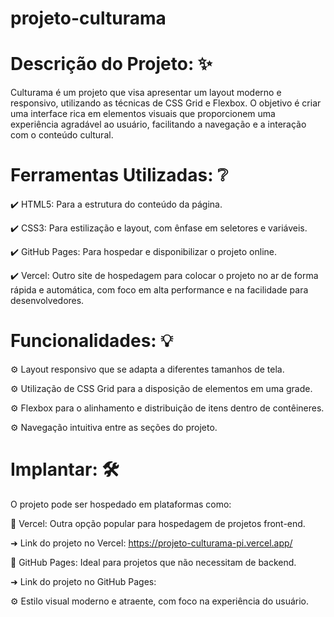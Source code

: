 # projeto-culturama

# Descrição do Projeto: ✨

Culturama é um projeto que visa apresentar um layout moderno e responsivo, utilizando as técnicas de CSS Grid e Flexbox. O objetivo é criar uma interface rica em elementos visuais que proporcionem uma experiência agradável ao usuário, facilitando a navegação e a interação com o conteúdo cultural.

# Ferramentas Utilizadas: ❔ 

✔️ HTML5: Para a estrutura do conteúdo da página.

✔️ CSS3: Para estilização e layout, com ênfase em seletores e variáveis.

✔️ GitHub Pages: Para hospedar e disponibilizar o projeto online.

✔️ Vercel: Outro site de hospedagem para colocar o projeto no ar de forma rápida e automática, com foco em alta performance e na facilidade para desenvolvedores.

# Funcionalidades: 💡

⚙️ Layout responsivo que se adapta a diferentes tamanhos de tela.

⚙️ Utilização de CSS Grid para a disposição de elementos em uma grade.

⚙️ Flexbox para o alinhamento e distribuição de itens dentro de contêineres.

⚙️ Navegação intuitiva entre as seções do projeto.

# Implantar: 🛠

O projeto pode ser hospedado em plataformas como:

📌 Vercel: Outra opção popular para hospedagem de projetos front-end.
 
➜ Link do projeto no Vercel: https://projeto-culturama-pi.vercel.app/

📌 GitHub Pages: Ideal para projetos que não necessitam de backend.

➜ Link do projeto no GitHub Pages: 

⚙️ Estilo visual moderno e atraente, com foco na experiência do usuário.
